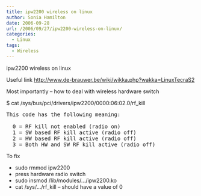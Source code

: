```yaml
---
title: ipw2200 wireless on linux
author: Sonia Hamilton
date: 2006-09-28
url: /2006/09/27/ipw2200-wireless-on-linux/
categories:
  - Linux
tags:
  - Wireless
---
```

ipw2200 wireless on linux
<!--more-->
Useful link <http://www.de-brauwer.be/wiki/wikka.php?wakka=LinuxTecraS2>

Most importantly &#8211; how to deal with wireless hardware switch

$ cat /sys/bus/pci/drivers/ipw2200/0000:06:02.0/rf_kill

<pre>This code has the following meaning:

  0 = RF kill not enabled (radio on)
  1 = SW based RF kill active (radio off)
  2 = HW based RF kill active (radio off)
  3 = Both HW and SW RF kill active (radio off)</pre>

To fix

  * sudo rmmod ipw2200
  * press hardware radio switch
  * sudo insmod /lib/modules/&#8230;/ipw2200.ko
  * cat /sys/&#8230;/rf_kill &#8211; should have a value of 0
